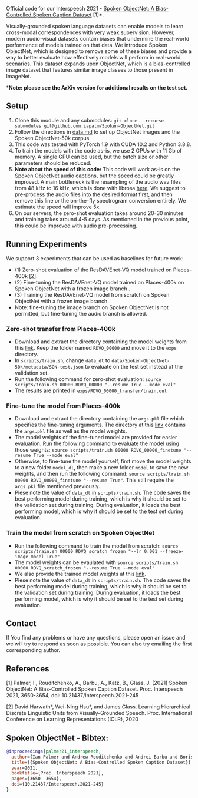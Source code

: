Official code for our Interspeech 2021 - [Spoken ObjectNet: A Bias-Controlled Spoken Caption Dataset](https://arxiv.org/pdf/2110.07575.pdf) [1]*.

Visually-grounded spoken language datasets can enable models to learn cross-modal correspondences with very weak supervision. However, modern audio-visual datasets contain biases that undermine the real-world performance of models trained on that data. We introduce Spoken ObjectNet, which is designed to remove some of these biases and provide a way to better evaluate how effectively models will perform in real-world scenarios. This dataset expands upon ObjectNet, which is a bias-controlled image dataset that features similar image classes to those present in ImageNet.

***Note: please see the ArXiv version for additional results on the test set.**


## Setup
1.  Clone this module and any submodules: `git clone --recurse-submodules git@github.com:iapalm/Spoken-ObjectNet.git`
2.  Follow the directions in [data.md](data/data.md) to set up ObjectNet images and the Spoken ObjectNet-50k corpus
3.  This code was tested with PyTorch 1.9 with CUDA 10.2 and Python 3.8.8.
4.  To train the models with the code as-is, we use 2 GPUs with 11 Gb of memory. A single GPU can be used, but the batch size or other parameters should be reduced.
5.  **Note about the speed of this code:** This code will work as-is on the Spoken ObjectNet audio captions, but the speed could be greatly improved. A main bottleneck is the resampling of the audio wav files from 48 kHz to 16 kHz, which is done with librosa [here](https://github.com/roudimit/ResDAVEnet-VQ/blob/master/dataloaders/utils.py#L37). We suggest to pre-process the audio files into the desired format first, and then remove this line or the on-the-fly spectrogram conversion entirely. We estimate the speed will improve 5x.
6. On our servers, the zero-shot evaluation takes around 20-30 minutes and training takes around 4-5 days. As mentioned in the previous point, this could be improved with audio pre-processing.

## Running Experiments
We support 3 experiments that can be used as baselines for future work: 
- (1) Zero-shot evaluation of the ResDAVEnet-VQ model trained on Places-400k [2].
- (2) Fine-tuning the ResDAVEnet-VQ model trained on Places-400k on Spoken ObjectNet with a frozen image branch .
- (3) Training the ResDAVEnet-VQ model from scratch on Spoken ObjectNet with a frozen image branch.
- Note: fine-tuning the image branch on Spoken ObjectNet is not permitted, but fine-tuning the audio branch is allowed.

### Zero-shot transfer from Places-400k
- Download and extract the directory containing the model weights from this [link](https://data.csail.mit.edu/placesaudio/Spoken-ObjectNet/models/RDVQ_00000.tar.gz). Keep the folder named `RDVQ_00000` and move it to the `exps` directory.
- In `scripts/train.sh`, change `data_dt` to `data/Spoken-ObjectNet-50k/metadata/SON-test.json` to evaluate on the test set instead of the validation set.
- Run the following command for zero-shot evaluation: `source scripts/train.sh 00000 RDVQ_00000 "--resume True --mode eval"`
- The results are printed in `exps/RDVQ_00000_transfer/train.out`


### Fine-tune the model from Places-400k
- Download and extract the directory containing the `args.pkl` file which specifies the fine-tuning arguments. The directory at this [link](https://data.csail.mit.edu/placesaudio/Spoken-ObjectNet/models/RDVQ_00000_finetune.tar.gz) contains the `args.pkl` file as well as the model weights. 
- The model weights of the fine-tuned model are provided for easier evaluation. Run the following command to evaluate the model using those weights: `source scripts/train.sh 00000 RDVQ_00000_finetune "--resume True --mode eval"`
- Otherwise, to fine-tune the model yourself, first move the model weights to a new folder `model_dl`, then make a new folder `model` to save the new weights, and then run the following command: `source scripts/train.sh 00000 RDVQ_00000_finetune "--resume True"`. This still require the `args.pkl` file mentioned previously.
- Plese note the value of `data_dt` in `scripts/train.sh`. The code saves the best performing model during training, which is why it should be set to the validation set during training. During evaluation, it loads the best performing model, which is why it should be set to the test set during evaluation.

### Train the model from scratch on Spoken ObjectNet
- Run the following command to train the model from scratch: `source scripts/train.sh 00000 RDVQ_scratch_frozen "--lr 0.001 --freeze-image-model True"`
- The model weights can be evaulated with `source scripts/train.sh 00000 RDVQ_scratch_frozen "--resume True --mode eval"`
- We also provide the trained model weights at this [link](https://data.csail.mit.edu/placesaudio/Spoken-ObjectNet/models/RDVQ_scratch_frozen.tar.gz).
- Plese note the value of `data_dt` in `scripts/train.sh`. The code saves the best performing model during training, which is why it should be set to the validation set during training. During evaluation, it loads the best performing model, which is why it should be set to the test set during evaluation.

## Contact
If You find any problems or have any questions, please open an issue and we will try to respond as soon as possible. You can also try emailing the first corresponding author.


## References
[1] Palmer, I., Rouditchenko, A., Barbu, A., Katz, B., Glass, J. (2021) Spoken ObjectNet: A Bias-Controlled Spoken Caption Dataset. Proc. Interspeech 2021, 3650-3654, doi: 10.21437/Interspeech.2021-245

[2] David Harwath*, Wei-Ning Hsu*, and James Glass. Learning Hierarchical Discrete Linguistic Units from Visually-Grounded Speech. Proc. International Conference on Learning Representations (ICLR), 2020

## Spoken ObjectNet - Bibtex:
```bibtex
@inproceedings{palmer21_interspeech,
  author={Ian Palmer and Andrew Rouditchenko and Andrei Barbu and Boris Katz and James Glass},
  title={{Spoken ObjectNet: A Bias-Controlled Spoken Caption Dataset}},
  year=2021,
  booktitle={Proc. Interspeech 2021},
  pages={3650--3654},
  doi={10.21437/Interspeech.2021-245}
}
```